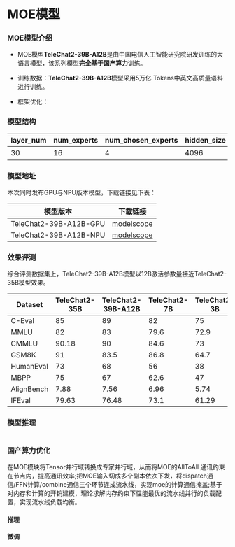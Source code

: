 # MOE模型

### MOE模型介绍

- MOE模型**TeleChat2-39B-A12B**是由中国电信人工智能研究院研发训练的大语言模型，该系列模型**完全基于国产算力**训练。

- 训练数据：**TeleChat2-39B-A12B**模型采用5万亿 Tokens中英文高质量语料进行训练。

- 框架优化：

### 模型结构

| layer_num | num_experts | num_chosen_experts | hidden_size | ffn_hidden_size | head_num | tie_word_embeddings | GQA  |
| --------- | ----------- | ------------------ | ----------- | --------------- | -------- | ------------------- | ---- |
| 30        | 16          | 4                  | 4096        | 6144            | 32       | 否                  | 否   |

### 模型地址

本次同时发布GPU与NPU版本模型，下载链接见下表：

| 模型版本               | 下载链接                                                     |
| ---------------------- | ------------------------------------------------------------ |
| TeleChat2-39B-A12B-GPU | [modelscope](https://modelscope.cn/models/TeleAI/TeleChat2-3B) |
| TeleChat2-39B-A12B-NPU | [modelscope](https://modelscope.cn/models/TeleAI/TeleChat2-7B) |


### 效果评测

综合评测数据集上，TeleChat2-39B-A12B模型以12B激活参数量接近TeleChat2-35B模型效果。

| Dataset    | TeleChat2-35B | TeleChat2-39B-A12B | TeleChat2-7B | TeleChat2-3B |
| ---------- | ------------- | ------------------ | ------------ | ------------ |
| C-Eval     | 85            | 89                 | 82           | 75           |
| MMLU       | 82            | 83                 | 79.6         | 72.9         |
| CMMLU      | 90.18         | 90                 | 84.6         | 73           |
| GSM8K      | 91            | 83.5               | 86.8         | 64.7         |
| HumanEval  | 73            | 68                 | 56           | 38           |
| MBPP       | 75            | 67                 | 62.6         | 47           |
| AlignBench | 7.88          | 7.56               | 6.96         | 5.74         |
| IFEval     | 79.63         | 76.48              | 73.1         | 61.29        |

### 模型推理



```python
```



### 国产算力优化

在MOE模块将Tensor并行域转换成专家并行域，从而将MOE的AllToAll 通讯约束在节点内，提高通讯效率;把MOE输入切成多个副本依次下发，将dispatch通信/FFN计算/combine通信三个环节连成流水线，实现moe的计算通信掩盖;基于对内存和计算的开销建模，理论求解内存约束下性能最优的流水线并行的负载配置，实现流水线负载均衡。

#### 推理



#### 微调





